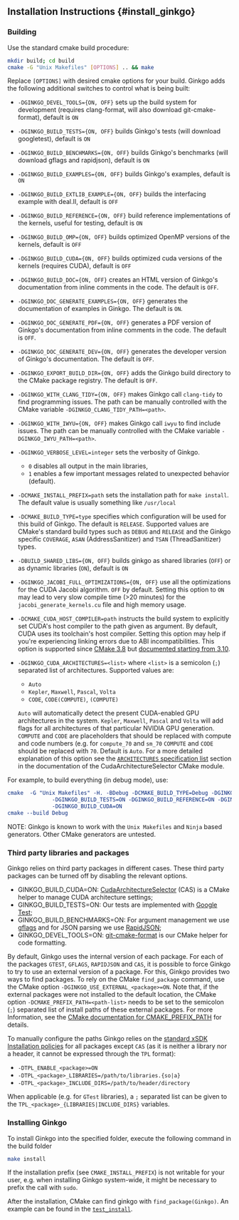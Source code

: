 Installation Instructions                      {#install_ginkgo}
-------------------------------------
### Building 

Use the standard cmake build procedure:

```sh
mkdir build; cd build
cmake -G "Unix Makefiles" [OPTIONS] .. && make
```
Replace `[OPTIONS]` with desired cmake options for your build.
Ginkgo adds the following additional switches to control what is being built:

*   `-DGINKGO_DEVEL_TOOLS={ON, OFF}` sets up the build system for development
    (requires clang-format, will also download git-cmake-format),
    default is `ON`
*   `-DGINKGO_BUILD_TESTS={ON, OFF}` builds Ginkgo's tests
    (will download googletest), default is `ON`
*   `-DGINKGO_BUILD_BENCHMARKS={ON, OFF}` builds Ginkgo's benchmarks
    (will download gflags and rapidjson), default is `ON`
*   `-DGINKGO_BUILD_EXAMPLES={ON, OFF}` builds Ginkgo's examples, default is `ON`
*   `-DGINKGO_BUILD_EXTLIB_EXAMPLE={ON, OFF}` builds the interfacing example with deal.II, default is `OFF`
*   `-DGINKGO_BUILD_REFERENCE={ON, OFF}` build reference implementations of the
    kernels, useful for testing, default is `ON`
*   `-DGINKGO_BUILD_OMP={ON, OFF}` builds optimized OpenMP versions of the kernels,
    default is `OFF`
*   `-DGINKGO_BUILD_CUDA={ON, OFF}` builds optimized cuda versions of the kernels
    (requires CUDA), default is `OFF`
*   `-DGINKGO_BUILD_DOC={ON, OFF}` creates an HTML version of Ginkgo's documentation
    from inline comments in the code. The default is `OFF`.
*   `-DGINKGO_DOC_GENERATE_EXAMPLES={ON, OFF}` generates the documentation of examples
     in Ginkgo. The default is `ON`.
*   `-DGINKGO_DOC_GENERATE_PDF={ON, OFF}` generates a PDF version of Ginkgo's
    documentation from inline comments in the code. The default is `OFF`.
*   `-DGINKGO_DOC_GENERATE_DEV={ON, OFF}` generates the developer version of
    Ginkgo's documentation. The default is `OFF`.
*   `-DGINKGO_EXPORT_BUILD_DIR={ON, OFF}` adds the Ginkgo build directory to the
    CMake package registry. The default is `OFF`.
*   `-DGINKGO_WITH_CLANG_TIDY={ON, OFF}` makes Ginkgo call `clang-tidy` to find
    programming issues. The path can be manually controlled with the CMake
    variable `-DGINKGO_CLANG_TIDY_PATH=<path>`.
*   `-DGINKGO_WITH_IWYU={ON, OFF}` makes Ginkgo call `iwyu` to find include
    issues. The path can be manually controlled with the CMake variable
    `-DGINKGO_IWYU_PATH=<path>`. 
*   `-DGINKGO_VERBOSE_LEVEL=integer` sets the verbosity of Ginkgo.
    * `0` disables all output in the main libraries,
    * `1` enables a few important messages related to unexpected behavior (default).
*   `-DCMAKE_INSTALL_PREFIX=path` sets the installation path for `make install`.
    The default value is usually something like `/usr/local`
*   `-DCMAKE_BUILD_TYPE=type` specifies which configuration will be used for
    this build of Ginkgo. The default is `RELEASE`. Supported values are CMake's
    standard build types such as `DEBUG` and `RELEASE` and the Ginkgo specific 
	`COVERAGE`, `ASAN` (AddressSanitizer) and `TSAN` (ThreadSanitizer) types.
*   `-DBUILD_SHARED_LIBS={ON, OFF}` builds ginkgo as shared libraries (`OFF`)
    or as dynamic libraries (`ON`), default is `ON`
*   `-DGINKGO_JACOBI_FULL_OPTIMIZATIONS={ON, OFF}` use all the optimizations
    for the CUDA Jacobi algorithm. `OFF` by default. Setting this option to `ON`
    may lead to very slow compile time (>20 minutes) for the
    `jacobi_generate_kernels.cu` file and high memory usage.
*   `-DCMAKE_CUDA_HOST_COMPILER=path` instructs the build system to explicitly
    set CUDA's host compiler to the path given as argument. By default, CUDA
    uses its toolchain's host compiler. Setting this option may help if you're
    experiencing linking errors due to ABI incompatibilities. This option is
    supported since [CMake
    3.8](https://github.com/Kitware/CMake/commit/489c52ce680df6439f9c1e553cd2925ca8944cb1)
    but [documented starting from
    3.10](https://cmake.org/cmake/help/v3.10/variable/CMAKE_CUDA_HOST_COMPILER.html).
*   `-DGINKGO_CUDA_ARCHITECTURES=<list>` where `<list>` is a semicolon (`;`) separated
    list of architectures. Supported values are:

    *   `Auto`
    *   `Kepler`, `Maxwell`, `Pascal`, `Volta`
    *   `CODE`, `CODE(COMPUTE)`, `(COMPUTE)`

    `Auto` will automatically detect the present CUDA-enabled GPU architectures
    in the system. `Kepler`, `Maxwell`, `Pascal` and `Volta` will add flags for
    all architectures of that particular NVIDIA GPU generation. `COMPUTE` and
    `CODE` are placeholders that should be replaced with compute and code
    numbers (e.g.  for `compute_70` and `sm_70` `COMPUTE` and `CODE` should be
    replaced with `70`. Default is `Auto`.  For a more detailed explanation of
    this option see the
    [`ARCHITECTURES` specification list](https://github.com/ginkgo-project/CudaArchitectureSelector/blob/master/CudaArchitectureSelector.cmake#L58)
    section in the documentation of the CudaArchitectureSelector CMake module.

For example, to build everything (in debug mode), use:

```cmake
cmake  -G "Unix Makefiles" -H. -BDebug -DCMAKE_BUILD_TYPE=Debug -DGINKGO_DEVEL_TOOLS=ON \
              -DGINKGO_BUILD_TESTS=ON -DGINKGO_BUILD_REFERENCE=ON -DGINKGO_BUILD_OMP=ON \
	          -DGINKGO_BUILD_CUDA=ON 
cmake --build Debug
```

NOTE: Ginkgo is known to work with the `Unix Makefiles` and `Ninja` based
generators. Other CMake generators are untested.

### Third party libraries and packages

Ginkgo relies on third party packages in different cases. These third party
packages can be turned off by disabling the relevant options.

+ GINKGO_BUILD_CUDA=ON:
  [CudaArchitectureSelector](https://github.com/ginkgo-project/CudaArchitectureSelector)
  (CAS) is a CMake helper to manage CUDA architecture settings;
+ GINKGO_BUILD_TESTS=ON: Our tests are implemented with [Google
  Test](https://github.com/google/googletest);
+ GINKGO_BUILD_BENCHMARKS=ON: For argument management we use
  [gflags](https://github.com/gflags/gflags) and for JSON parsing we use
  [RapidJSON](https://github.com/Tencent/rapidjson);
+ GINKGO_DEVEL_TOOLS=ON:
  [git-cmake-format](https://github.com/gflegar/git-cmake-format) is our CMake
  helper for code formatting.

By default, Ginkgo uses the internal version of each package. For each of the
packages `GTEST`, `GFLAGS`, `RAPIDJSON` and `CAS`, it is possible to force
Ginkgo to try to use an external version of a package. For this, Ginkgo provides
two ways to find packages. To rely on the CMake `find_package` command, use the
CMake option `-DGINKGO_USE_EXTERNAL_<package>=ON`. Note that, if the external
packages were not installed to the default location, the CMake option
`-DCMAKE_PREFIX_PATH=<path-list>` needs to be set to the semicolon (`;`)
separated list of install paths of these external packages. For more
Information, see the [CMake documentation for
CMAKE_PREFIX_PATH](https://cmake.org/cmake/help/v3.9/variable/CMAKE_PREFIX_PATH.html)
for details.

To manually configure the paths Ginkgo relies on the [standard xSDK Installation
policies](https://xsdk.info/policies/) for all packages except `CAS` (as it is
neither a library nor a header, it cannot be expressed through the `TPL`
format):
+ `-DTPL_ENABLE_<package>=ON`
+ `-DTPL_<package>_LIBRARIES=/path/to/libraries.{so|a}`
+ `-DTPL_<package>_INCLUDE_DIRS=/path/to/header/directory`

When applicable (e.g. for `GTest` libraries), a `;` separated list can be given
to the `TPL_<package>_{LIBRARIES|INCLUDE_DIRS}` variables.

### Installing Ginkgo

To install Ginkgo into the specified folder, execute the following command in
the build folder

```sh
make install
```

If the installation prefix (see `CMAKE_INSTALL_PREFIX`) is not writable for your
user, e.g. when installing Ginkgo system-wide, it might be necessary to prefix
the call with `sudo`.

After the installation, CMake can find ginkgo with `find_package(Ginkgo)`.
An example can be found in the [`test_install`](test_install/CMakeLists.txt).

